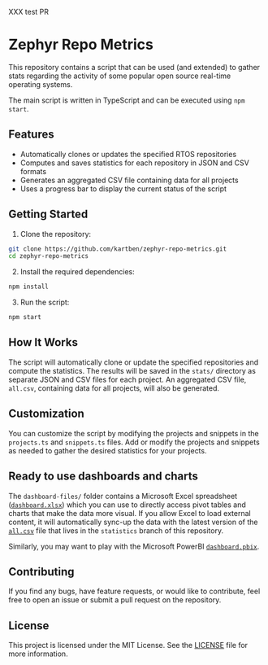 XXX test PR

# Zephyr Repo Metrics

This repository contains a script that can be used (and extended) to gather stats regarding the activity of some popular open source real-time operating systems.

The main script is written in TypeScript and can be executed using `npm start`.

## Features

* Automatically clones or updates the specified RTOS repositories
* Computes and saves statistics for each repository in JSON and CSV formats
* Generates an aggregated CSV file containing data for all projects
* Uses a progress bar to display the current status of the script

## Getting Started

1. Clone the repository:

```bash
git clone https://github.com/kartben/zephyr-repo-metrics.git
cd zephyr-repo-metrics
```

2. Install the required dependencies:

```bash
npm install
```

3. Run the script:

```bash
npm start
```

## How It Works

The script will automatically clone or update the specified repositories and compute the statistics. The results will be saved in the `stats/` directory as separate JSON and CSV files for each project. An aggregated CSV file, `all.csv`, containing data for all projects, will also be generated.

## Customization

You can customize the script by modifying the projects and snippets in the `projects.ts` and `snippets.ts` files. Add or modify the projects and snippets as needed to gather the desired statistics for your projects.

## Ready to use dashboards and charts

The `dashboard-files/` folder contains a Microsoft Excel spreadsheet ([`dashboard.xlsx`](/dashboard-files/dashboard.xlsx)) which you can use to directly access pivot tables and charts that make the data more visual. If you allow Excel to load external content, it will automatically sync-up the data with the latest version of the [`all.csv`](https://github.com/kartben/zephyr-repo-metrics/blob/statistics/stats/all.csv) file that lives in the `statistics` branch of this repository.

Similarly, you may want to play with the Microsoft PowerBI [`dashboard.pbix`](/dashboard-files/dashboard.pbix).

## Contributing

If you find any bugs, have feature requests, or would like to contribute, feel free to open an issue or submit a pull request on the repository.

## License

This project is licensed under the MIT License. See the [LICENSE](/LICENSE) file for more information.
